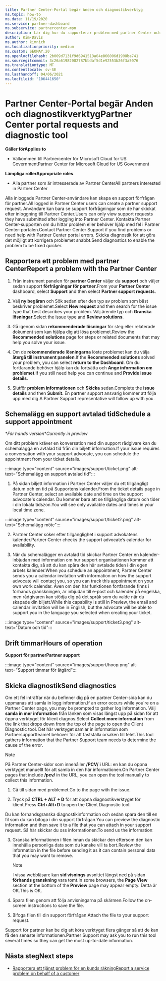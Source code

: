 ```yaml
---
title: Partner Center-Portal begär Anden och diagnostikverktyg
ms.topic: how-to
ms.date: 11/19/2020
ms.service: partner-dashboard
ms.subservice: partnercenter-mpn
description: Lär dig hur du rapporterar problem med partner Center och hur du samlar in diagnostisk information för partner support teamet.
author: Kim-Davis
ms.author: kimnich
ms.localizationpriority: medium
ms.custom: SEOMAY.20
ms.openlocfilehash: 2b009d7131f9d6941513a04e866006d1908ba741
ms.sourcegitcommit: 3c26a61982082787bbdaf5d1e92553b26f3a5076
ms.translationtype: MT
ms.contentlocale: sv-SE
ms.lasthandoff: 04/06/2021
ms.locfileid: "106441650"
---
```

# <a name="partner-center-portal-requests-and-diagnostic-tool"></a><span data-ttu-id="927bf-103">Partner Center-Portal begär Anden och diagnostikverktyg</span><span class="sxs-lookup"><span data-stu-id="927bf-103">Partner Center portal requests and diagnostic tool</span></span>

<span data-ttu-id="927bf-104">**Gäller för**</span><span class="sxs-lookup"><span data-stu-id="927bf-104">**Applies to**</span></span>

- <span data-ttu-id="927bf-105">Välkommen till Partnercenter för Microsoft Cloud for US Government</span><span class="sxs-lookup"><span data-stu-id="927bf-105">Partner Center for Microsoft Cloud for US Government</span></span>

<span data-ttu-id="927bf-106">**Lämpliga roller**</span><span class="sxs-lookup"><span data-stu-id="927bf-106">**Appropriate roles**</span></span>

- <span data-ttu-id="927bf-107">Alla partner som är intresserade av Partner Center</span><span class="sxs-lookup"><span data-stu-id="927bf-107">All partners interested in Partner Center</span></span>

<span data-ttu-id="927bf-108">Alla inloggade Partner Center-användare kan skapa en support förfrågan för partner.</span><span class="sxs-lookup"><span data-stu-id="927bf-108">All logged in Partner Center users can create a partner support request.</span></span> <span data-ttu-id="927bf-109">Användare kan bara se support förfrågningar som de har skickat efter inloggning till Partner Center.</span><span class="sxs-lookup"><span data-stu-id="927bf-109">Users can only view support requests they have submitted after logging into Partner Center.</span></span>
<span data-ttu-id="927bf-110">Kontakta Partner Center-supporten om du hittar problem eller behöver hjälp med fel i Partner Center-portalen.</span><span class="sxs-lookup"><span data-stu-id="927bf-110">Contact Partner Center Support if you find problems or need help with Partner Center portal errors.</span></span> <span data-ttu-id="927bf-111">Skicka diagnostik för att göra det möjligt att korrigera problemet snabbt.</span><span class="sxs-lookup"><span data-stu-id="927bf-111">Send diagnostics to enable the problem to be fixed quicker.</span></span>

## <a name="report-a-problem-with-the-partner-center"></a><span data-ttu-id="927bf-112">Rapportera ett problem med partner Center</span><span class="sxs-lookup"><span data-stu-id="927bf-112">Report a problem with the Partner Center</span></span>

1. <span data-ttu-id="927bf-113">Från instrument panelen för **partner Center** väljer du **support** och väljer sedan support **förfrågningar för partner**.</span><span class="sxs-lookup"><span data-stu-id="927bf-113">From your **Partner Center** dashboard, select **Support** and then select **Partner support requests**.</span></span>

2. <span data-ttu-id="927bf-114">Välj **ny begäran** och Sök sedan efter den typ av problem som bäst beskriver problemet.</span><span class="sxs-lookup"><span data-stu-id="927bf-114">Select **New request** and then search for the issue type that best describes your problem.</span></span> <span data-ttu-id="927bf-115">Välj ärende typ och **Granska lösningar**.</span><span class="sxs-lookup"><span data-stu-id="927bf-115">Select the issue type and **Review solutions**.</span></span>

3. <span data-ttu-id="927bf-116">Gå igenom sidan **rekommenderade lösningar** för steg eller relaterade dokument som kan hjälpa dig att lösa problemet.</span><span class="sxs-lookup"><span data-stu-id="927bf-116">Review the **Recommended solutions** page for steps or related documents that may help you solve your issue.</span></span>

4. <span data-ttu-id="927bf-117">Om de **rekommenderade lösningarna** löste problemet kan du välja **återgå till instrument panelen**.</span><span class="sxs-lookup"><span data-stu-id="927bf-117">If the **Recommended solutions** solved your problem, you can select **return to the Dashboard**.</span></span> <span data-ttu-id="927bf-118">Om du fortfarande behöver hjälp kan du fortsätta och **Ange information om problemet**.</span><span class="sxs-lookup"><span data-stu-id="927bf-118">If you still need help you can continue and **Provide issue details**.</span></span>

5. <span data-ttu-id="927bf-119">Slutför **problem informationen** och **Skicka** sedan.</span><span class="sxs-lookup"><span data-stu-id="927bf-119">Complete the **issue details** and then **Submit**.</span></span> <span data-ttu-id="927bf-120">En partner support ansvarig kommer att följa upp med dig.</span><span class="sxs-lookup"><span data-stu-id="927bf-120">A Partner Support representative will follow up with you.</span></span>

## <a name="schedule-a-support-appointment"></a><span data-ttu-id="927bf-121">Schemalägg en support avtalad tid</span><span class="sxs-lookup"><span data-stu-id="927bf-121">Schedule a support appointment</span></span> 

<span data-ttu-id="927bf-122">\**För hands version*</span><span class="sxs-lookup"><span data-stu-id="927bf-122">\**Currently in preview*</span></span>

<span data-ttu-id="927bf-123">Om ditt problem kräver en konversation med din support rådgivare kan du schemalägga en avtalad tid från din biljett information.</span><span class="sxs-lookup"><span data-stu-id="927bf-123">If your issue requires a conversation with your support advocate, you can schedule the appointment from your ticket details.</span></span>

:::image type="content" source="images/support/ticket.png" alt-text="Schemalägg en support avtalad tid":::

1.  <span data-ttu-id="927bf-125">På sidan biljett information i Partner Center väljer du ett tillgängligt datum och en tid på Supportens kalender.</span><span class="sxs-lookup"><span data-stu-id="927bf-125">From the ticket details page in Partner Center, select an available date and time on the support advocate's calendar.</span></span> <span data-ttu-id="927bf-126">Du kommer bara att se tillgängliga datum och tider i din lokala tidszon.</span><span class="sxs-lookup"><span data-stu-id="927bf-126">You will see only available dates and times in your local time zone.</span></span>

:::image type="content" source="images/support/ticket2.png" alt-text="Schemalägg möte":::

2. <span data-ttu-id="927bf-128">Partner Center söker efter tillgänglighet i support advokatens kalender.</span><span class="sxs-lookup"><span data-stu-id="927bf-128">Partner Center checks the support advocate’s  calendar for availability.</span></span>

1. <span data-ttu-id="927bf-129">När du schemalägger en avtalad tid skickar Partner Center en kalender-inbjudan med information om hur support organisationen kommer att kontakta dig, så att du kan spåra den här avtalade tiden i din egen arbets kalender.</span><span class="sxs-lookup"><span data-stu-id="927bf-129">When you schedule an appointment, Partner Center sends you a calendar invitation with information on how the support advocate will contact you, so you can track this appointment on your own work calendar.</span></span>  <span data-ttu-id="927bf-130">Även om den här funktionen fortfarande finns i förhands granskningen, är inbjudan till e-post och kalender på engelska, men rådgivaren kan stödja dig på det språk som du valde när du skapade din biljett.</span><span class="sxs-lookup"><span data-stu-id="927bf-130">While this capability is still in Preview, the email and calendar invitation will be in English, but the advocate will be able to support you in the language you selected when creating your ticket.</span></span>

:::image type="content" source="images/support/ticket3.png" alt-text="Datum och tid":::

## <a name="hours-of-operation"></a><span data-ttu-id="927bf-132">Drift timmar</span><span class="sxs-lookup"><span data-stu-id="927bf-132">Hours of operation</span></span>

<span data-ttu-id="927bf-133">**Support för partner**</span><span class="sxs-lookup"><span data-stu-id="927bf-133">**Partner support**</span></span>

:::image type="content" source="images/support/hoop.png" alt-text="Support timmar för åtgärd":::

## <a name="send-diagnostics"></a><span data-ttu-id="927bf-135">Skicka diagnostik</span><span class="sxs-lookup"><span data-stu-id="927bf-135">Send diagnostics</span></span>

<span data-ttu-id="927bf-136">Om ett fel inträffar när du befinner dig på en partner Center-sida kan du uppmanas att samla in logg information.</span><span class="sxs-lookup"><span data-stu-id="927bf-136">If an error occurs while you're on a Partner Center page, you may be prompted to gather log information.</span></span> <span data-ttu-id="927bf-137">Välj **samla in mer information** från länken som visas längst upp på sidan för att öppna verktyget för klient diagnos.</span><span class="sxs-lookup"><span data-stu-id="927bf-137">Select **Collect more information** from the link that drops down from the top of the page to open the Client Diagnostic tool.</span></span> <span data-ttu-id="927bf-138">Det här verktyget samlar in information som Partnersupportteamet behöver för att fastställa orsaken till felet.</span><span class="sxs-lookup"><span data-stu-id="927bf-138">This tool gathers information that the Partner Support team needs to determine the cause of the error.</span></span> 

>[!NOTE]
><span data-ttu-id="927bf-139">På Partner Center-sidor som innehåller **/PCV/** i URL: en kan du öppna verktyget manuellt för att samla in den här informationen.</span><span class="sxs-lookup"><span data-stu-id="927bf-139">On Partner Center pages that include **/pcv/** in the URL, you can open the tool manually to collect this information.</span></span>

1. <span data-ttu-id="927bf-140">Gå till sidan med problemet.</span><span class="sxs-lookup"><span data-stu-id="927bf-140">Go to the page with the issue.</span></span>

2. <span data-ttu-id="927bf-141">Tryck på **CTRL + ALT + D** för att öppna diagnostikverktyget för klient.</span><span class="sxs-lookup"><span data-stu-id="927bf-141">Press **Ctrl+Alt+D** to open the Client Diagnostic tool.</span></span>

<span data-ttu-id="927bf-142">Du kan förhandsgranska diagnostikinformation och sedan spara den till en fil som du kan bifoga i din support förfrågan.</span><span class="sxs-lookup"><span data-stu-id="927bf-142">You can preview the diagnostic information and then save it to a file that you can attach in your support request.</span></span> <span data-ttu-id="927bf-143">Så här skickar du oss informationen:</span><span class="sxs-lookup"><span data-stu-id="927bf-143">To send us the information:</span></span>

3. <span data-ttu-id="927bf-144">Granska informationen i filen innan du skickar den eftersom den kan innehålla personliga data som du kanske vill ta bort.</span><span class="sxs-lookup"><span data-stu-id="927bf-144">Review the information in the file before sending it as it can contain personal data that you may want to remove.</span></span>

    >[!NOTE]
    ><span data-ttu-id="927bf-145">I vissa webbläsare kan **sid visnings** avsnittet längst ned på sidan **förhands granskning** vara tomt.</span><span class="sxs-lookup"><span data-stu-id="927bf-145">In some browsers, the **Page View** section at the bottom of the **Preview** page may appear empty.</span></span> <span data-ttu-id="927bf-146">Detta är OK.</span><span class="sxs-lookup"><span data-stu-id="927bf-146">This is OK.</span></span>

4. <span data-ttu-id="927bf-147">Spara filen genom att följa anvisningarna på skärmen.</span><span class="sxs-lookup"><span data-stu-id="927bf-147">Follow the on-screen instructions to save the file.</span></span>

5. <span data-ttu-id="927bf-148">Bifoga filen till din support förfrågan.</span><span class="sxs-lookup"><span data-stu-id="927bf-148">Attach the file to your support request.</span></span>

<span data-ttu-id="927bf-149">Support för partner kan be dig att köra verktyget flera gånger så att de kan få den senaste informationen.</span><span class="sxs-lookup"><span data-stu-id="927bf-149">Partner Support may ask you to run this tool several times so they can get the most up-to-date information.</span></span>

## <a name="next-steps"></a><span data-ttu-id="927bf-150">Nästa steg</span><span class="sxs-lookup"><span data-stu-id="927bf-150">Next steps</span></span>

- [<span data-ttu-id="927bf-151">Rapportera ett tjänst problem för en kunds räkning</span><span class="sxs-lookup"><span data-stu-id="927bf-151">Report a service problem on behalf of a customer</span></span>](report-problems-on-behalf-of-a-customer.md)
